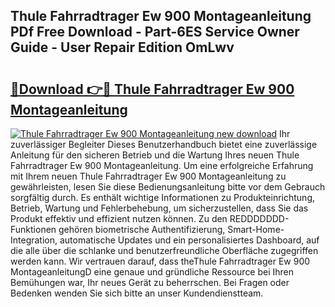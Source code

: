 ## Thule Fahrradtrager Ew 900 Montageanleitung PDf Free Download - Part-6ES Service Owner Guide - User Repair Edition OmLwv

# <h2><a href="http://df6l8im.blite.top/?on=Thule+Fahrradtrager+Ew+900+Montageanleitung">🔗Download 👉🔴 Thule Fahrradtrager Ew 900 Montageanleitung</a></h2>

[![Thule Fahrradtrager Ew 900 Montageanleitung new download](https://i.imgur.com/lujVjoI.png)](http://df6l8im.blite.top/?on=Thule+Fahrradtrager+Ew+900+Montageanleitung)
Ihr zuverlässiger Begleiter Dieses Benutzerhandbuch bietet eine zuverlässige Anleitung für den sicheren Betrieb und die Wartung Ihres neuen Thule Fahrradtrager Ew 900 Montageanleitung. Um eine erfolgreiche Erfahrung mit Ihrem neuen Thule Fahrradtrager Ew 900 Montageanleitung zu gewährleisten, lesen Sie diese Bedienungsanleitung bitte vor dem Gebrauch sorgfältig durch. Es enthält wichtige Informationen zu Produkteinrichtung, Betrieb, Wartung und Fehlerbehebung, um sicherzustellen, dass Sie das Produkt effektiv und effizient nutzen können. Zu den REDDDDDDD-Funktionen gehören biometrische Authentifizierung, Smart-Home-Integration, automatische Updates und ein personalisiertes Dashboard, auf die alle über die schlanke und benutzerfreundliche Oberfläche zugegriffen werden kann. Wir vertrauen darauf, dass theThule Fahrradtrager Ew 900 MontageanleitungD eine genaue und gründliche Ressource bei Ihren Bemühungen war, Ihr neues Gerät zu beherrschen. Bei Fragen oder Bedenken wenden Sie sich bitte an unser Kundendienstteam.
